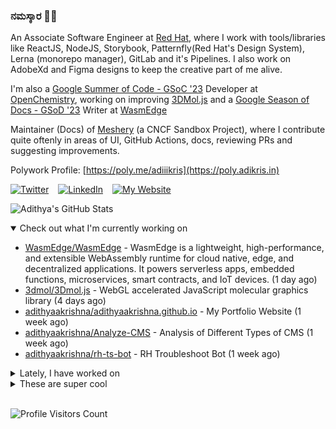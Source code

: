 ### ನಮಸ್ಕಾರ 🙏🏼
  
An Associate Software Engineer at [Red Hat](https://www.redhat.com), where I work with tools/libraries like ReactJS, NodeJS, Storybook, Patternfly(Red Hat's Design System), Lerna (monorepo manager), GitLab and it's Pipelines. I also work on AdobeXd and Figma designs to keep the creative part of me alive.

I'm also a [Google Summer of Code - GSoC '23](https://summerofcode.withgoogle.com/) Developer at [OpenChemistry](https://openchemistry.org), working on improving [3DMol.js](https://github.com/3dmol/3Dmol.js) and a [Google Season of Docs - GSoD '23](https://developers.google.com/season-of-docs) Writer at [WasmEdge](https://github.com/WasmEdge)

Maintainer (Docs) of [Meshery](https://github.com/meshery) (a CNCF Sandbox Project), where I contribute quite oftenly in areas of UI, GitHub Actions, docs, reviewing PRs and suggesting improvements.

Polywork Profile: [https://poly.me/adiiikris](https://poly.adikris.in)

[![Twitter](https://img.shields.io/badge/-@adii_kris-%231DA1F2?style=for-the-badge&logo=twitter&logoColor=ffffff)](https:/twitter.adikris.in) &ensp;
[![LinkedIn](https://img.shields.io/badge/-Adithya%20Krishna-%230A67C3?style=for-the-badge&logo=linkedin&logoColor=ffffff)](https://linkedin.adikris.in/) &ensp;
[![My Website](https://img.shields.io/badge/-My%20Website-%230A67C3?style=for-the-badge)](https://adikris.in/)



![Adithya's GitHub Stats](https://github-readme-stats.vercel.app/api?username=adithyaakrishna&show_icons=true&hide_border=true&title_color=fff&icon_color=79ff97&text_color=9f9f9f&bg_color=151515)


<details open="true">
  <summary>Check out what I'm currently working on</summary>
  
  - [WasmEdge/WasmEdge](https://github.com/WasmEdge/WasmEdge) - WasmEdge is a lightweight, high-performance, and extensible WebAssembly runtime for cloud native, edge, and decentralized applications. It powers serverless apps, embedded functions, microservices, smart contracts, and IoT devices. (1 day ago)
  - [3dmol/3Dmol.js](https://github.com/3dmol/3Dmol.js) - WebGL accelerated JavaScript molecular graphics library (4 days ago)
  - [adithyaakrishna/adithyaakrishna.github.io](https://github.com/adithyaakrishna/adithyaakrishna.github.io) - My Portfolio Website (1 week ago)
  - [adithyaakrishna/Analyze-CMS](https://github.com/adithyaakrishna/Analyze-CMS) - Analysis of Different Types of CMS (1 week ago)
  - [adithyaakrishna/rh-ts-bot](https://github.com/adithyaakrishna/rh-ts-bot) - RH Troubleshoot Bot (1 week ago)
</details>

<details>
  <summary>Lately, I have worked on</summary>
  
  - [feat: added sharp package for NextJS13 image optimizations](https://github.com/documenso/documenso/pull/310) on [documenso/documenso](https://github.com/documenso/documenso) (1 day ago)
  - [feat: pr title validator workflow](https://github.com/documenso/documenso/pull/308) on [documenso/documenso](https://github.com/documenso/documenso) (1 day ago)
  - [chore: optimize images](https://github.com/documenso/documenso/pull/307) on [documenso/documenso](https://github.com/documenso/documenso) (1 day ago)
  - [feat: added feature to show/hide password](https://github.com/documenso/documenso/pull/306) on [documenso/documenso](https://github.com/documenso/documenso) (1 day ago)
  - [fix: dependabot workflow](https://github.com/documenso/documenso/pull/298) on [documenso/documenso](https://github.com/documenso/documenso) (3 days ago)
</details>

<details>
  <summary>These are super cool</summary>
  
  - [dchest/tweetnacl-js](https://github.com/dchest/tweetnacl-js) - Port of TweetNaCl cryptographic library to JavaScript (1 day ago)
  - [twpayne/chezmoi](https://github.com/twpayne/chezmoi) - Manage your dotfiles across multiple diverse machines, securely. (2 days ago)
  - [kdeldycke/awesome-falsehood](https://github.com/kdeldycke/awesome-falsehood) - 😱 Falsehoods Programmers Believe in (2 days ago)
  - [steven-tey/dub](https://github.com/steven-tey/dub) - An open-source link shortener with built-in analytics &#43; free custom domains. (2 days ago)
  - [shadcn-ui/ui](https://github.com/shadcn-ui/ui) - Beautifully designed components built with Radix UI and Tailwind CSS. (3 days ago)
</details>

<br> 

![Profile Visitors Count](https://profile-counter.glitch.me/adithyaakrishna/count.svg)
